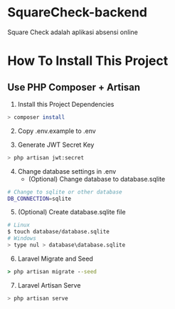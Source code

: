 # SquareCheck-backend
Square Check adalah aplikasi absensi online

How To Install This Project
===

Use PHP Composer + Artisan
---

1. Install this Project Dependencies
```bash
> composer install
```

2. Copy .env.example to .env

3. Generate JWT Secret Key
```bash
> php artisan jwt:secret
```

4. Change database settings in .env  
   - (Optional) Change database to database.sqlite
```bash
# Change to sqlite or other database
DB_CONNECTION=sqlite
```

5. (Optional) Create database.sqlite file
```bash
# Linux
$ touch database/database.sqlite
# Windows
> type nul > database\database.sqlite
```

6. Laravel Migrate and Seed
```cmd
> php artisan migrate --seed
```

7. Laravel Artisan Serve
```bash
> php artisan serve
```
